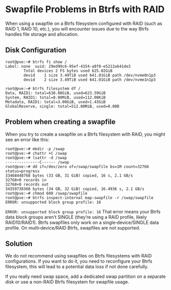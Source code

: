 # Swapfile Problems in Btrfs with RAID

When using a swapfile on a Btrfs filesystem configured with RAID (such as RAID 1, RAID 10, etc.), you will encounter issues due to the way Btrfs handles file storage and allocation. 



## Disk Configuration

```
root@pve:~# btrfs fi show /
Label: none  uuid: 29ed99c6-95ef-4154-a8f0-e5212a641de3
        Total devices 2 FS bytes used 625.02GiB
        devid    1 size 3.49TiB used 641.01GiB path /dev/nvme0n1p3
        devid    2 size 3.49TiB used 641.01GiB path /dev/nvme1n1p3

root@pve:~# btrfs filesystem df /
Data, RAID1: total=638.00GiB, used=623.59GiB
System, RAID1: total=8.00MiB, used=112.00KiB
Metadata, RAID1: total=3.00GiB, used=1.43GiB
GlobalReserve, single: total=512.00MiB, used=0.00B
```

## Problem when creating a swapfile

When you try to create a swapfile on a Btrfs filesystem with RAID, you might see an error like this:

```
root@pve:~# mkdir -p /swap
root@pve:~# chattr +C /swap
root@pve:~# lsattr -d /swap
---------------C------ /swap
root@pve:~# dd if=/dev/zero of=/swap/swapfile bs=1M count=32768 status=progress
33468448768 bytes (33 GB, 31 GiB) copied, 16 s, 2.1 GB/s
32768+0 records in
32768+0 records out
34359738368 bytes (34 GB, 32 GiB) copied, 16.4936 s, 2.1 GB/s
root@pve:~# chmod 600 /swap/swapfile
root@pve:~# btrfs inspect-internal map-swapfile -r /swap/swapfile
ERROR: unsupported block group profile: 16
```


`ERROR: unsupported block group profile: 16` That error means your Btrfs data block groups aren’t SINGLE (they’re using a RAID profile, likely RAID10/RAID1). Btrfs swapfiles only work on a single‑device/SINGLE data profile. On multi‑device/RAID Btrfs, swapfiles are not supported.

## Solution

We do not recommend using swapfiles on Btrfs filesystems with RAID configurations. If you want to do it, you need to reconfigure your Btrfs filesystem, this will lead to a potential data loss if not done carefully.

If you really need swap space, add a dedicated swap partition on a separate disk or use a non-RAID Btrfs filesystem for swapfile usage.


